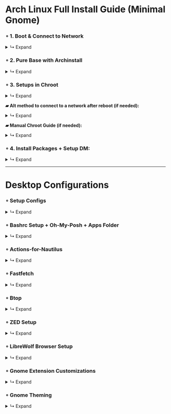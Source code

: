 # Arch Linux Full Install Guide (Minimal Gnome)
### ∘ 1. Boot & Connect to Network
<details>
<summary>↳ Expand</summary>

- Enter: `iwctl`
  
  ⎯ `device list`
  
- Power on devices if not on:
  
  ⎯ `device DEVICE set-property powered on`
  
  ⎯ `adapter ADAPTER set-property powered on`
  
- If the device is still not powered on:
  
  ⎯ `rfkill unblock DEVICE`

- Get Networks and Connect:
  
  ⎯ `station NAME scan` (this will not output anything)
  
  ⎯ `station NAME get-networks`
  
  ⎯ `station NAME connect MyWiFiHere-2G`
  
  ⎯ Enter password & type: `exit`
  
- Test: `ping -c 4 google.com`

</details> 

### ∘ 2. Pure Base with Archinstall
<details>
<summary>↳ Expand</summary>
  
- Enter: `archinstall`
  
  ⎯ Configure options. Main:

  ⎯ Disk Config (`Best Effort > Ext4 > Separate /home`),

  ⎯ Bootloader (`Systemd`),

  ⎯ Profile (`Xorg + Drivers`),

  ⎯ Audio (`Pipewire`),
     
  ⎯ Network Config (`Copy to Install` or `Network Manager`),

  ⎯ After installation is done, select `Yes` and CHROOT in.

</details> 

### ∘ 3. Setups in Chroot
<details>
<summary>↳ Expand</summary>

- Enter: `pacman -S nano git`

- Configure/Setup Systemd (Archinstall may not fully do so) + Pre Plymouth Setup:
  
  ⎯ Check entries: `bootctl status`

  ⎯ `ls /boot/` (Check files)

  ⎯ `nano /boot/loader/loader.conf` (Update loader config)

    ```bash
    default  arch.conf
    timeout  30
    console-mode keep
    #editor  no
    ```

  ⎯ `ls /boot/loader/entries/` (Check files)
  
- Change Archinstall default entry name structure:
  
  ⎯ `mv /boot/loader/entries/*_linux.conf /boot/loader/entries/arch.conf`
  
  ⎯ `mv /boot/loader/entries/*_linux-fallback.conf /boot/loader/entries/arch-fallback.conf`
  
- Update `arch.conf` and `arch-fallback.conf`:
  
  ⎯ `nano /boot/loader/entries/arch.conf`
  
  ⎯ `nano /boot/loader/entries/arch-fallback.conf`

    ```plaintext
    -- arch.conf --
    title   Arch Linux
    linux   /vmlinuz-linux
    initrd  /initramfs-linux.img
    options root=UUID=xx-xx-xx-xx-xx zswap.enabled=0 rw rootfstype=ext4 quiet splash loglevel=3 systemd.show_status=auto rd.udev.log_level=3

    -- arch-fallback.conf --
    title   Arch Fallback
    linux   /vmlinuz-linux
    initrd  /initramfs-linux.img
    options root=UUID=xx-xx-xx-xx-xx zswap.enabled=0 rw rootfstype=ext4
    ```
    
  ⎯ **Options are for "silent boot"** ([Arch Wiki - Silent Boot](https://wiki.archlinux.org/title/Silent_boot))

- Modify `mkinitcpio.conf` (silent boot + plymouth opts):
  
  ⎯ `nano /etc/mkinitcpio.conf`
  
  ⎯ Replace `udev` with `systemd`, remove `fsck` & add `plymouth` in HOOKS:

    ```plaintext
    HOOKS=(base systemd autodetect microcode modconf kms keyboard keymap plymouth block filesystems)
    ```

- Install Plymouth & Theme ([Plymouth Theme](https://github.com/catppuccin/plymouth)):
  
  ⎯ `sudo pacman -S plymouth`

  ⎯ `cd /tmp`

  ⎯ `git clone https://github.com/K-Ivy/Arch-Linux-Gnome-DOTS.git`

  ⎯ `cp -r plymouth/catppuccin-frappe-twd /usr/share/plymouth/themes/catppuccin-frappe-twd`

  ⎯ `sudo plymouth-set-default-theme -R catppuccin-frappe-twd`

- Create the boot entry to finish:
  
  ⎯ **Note**: Replace `--part` with the partition containing the EFI (/boot marked)

  ⎯ `lsblk`

  ⎯ `efibootmgr --create --disk /dev/sda --part 1 --label "Arch Linux" --loader /EFI/systemd/systemd-bootx64.efi`

  **This video shows for GRUB:** [YouTube Video](https://www.youtube.com/watch?v=mWl4P6DOt9M)

- `sudo mkinitcpio -P`
  
- Check Entry: `bootctl status`
  
- Enable update service: `sudo systemctl enable systemd-boot-update.service`

- Reboot: `reboot` 
  
</details> 

**▰ Alt method to connect to a network after reboot (if needed):**
<details>
<summary>↳ Expand</summary>
  
- `nmcli device`
  
  ⎯ `nmcli device wifi`
  
- `nmcli dev wifi connect MyWiFiHere-2G password PASSWORD-HERE`

</details> 

**▰ Manual Chroot Guide (if needed):**
<details>
<summary>↳ Expand</summary>

- Boot back into the live environment using the USB.
  
  ⎯ Once loaded, check partitions: `lsblk`
  
  ⎯ Mount Root (Main Filesystem): `mount /dev/sdaX /mnt`
  
  ⎯ Mount EFI (/boot Partition): `mount /dev/sdaX /mnt/boot`
  
  ⎯ Mount Home (if separated): `mount /dev/sdaX /mnt/home`
  
  ⎯ Chroot: `arch-chroot /mnt`
  
- Make sure to connect to a network using the methods.
  
- When done:

  ⎯ `exit`
  
  ⎯ `umount -R /mnt`
  
  ⎯ `reboot` (unplug USB when the screen blanks)

</details> 

### ∘ 4. Install Packages + Setup DM:
<details>
<summary>↳ Expand</summary>

- **Add Chaotic-AUR**:
  
  ⎯ `sudo pacman-key --recv-key 3056513887B78AEB --keyserver keyserver.ubuntu.com`
  
  ⎯ `sudo pacman-key --lsign-key 3056513887B78AEB`
  
  ⎯ `sudo pacman -U 'https://cdn-mirror.chaotic.cx/chaotic-aur/chaotic-keyring.pkg.tar.zst'`
  
  ⎯ `sudo pacman -U 'https://cdn-mirror.chaotic.cx/chaotic-aur/chaotic-mirrorlist.pkg.tar.zst'`
  
  ⎯ `sudo nano /etc/pacman.conf` (Add the below to the bottom)

    ```plaintext
    -- pacman.conf --
    [chaotic-aur]
    Include = /etc/pacman.d/chaotic-mirrorlist
    ```

  ⎯ `sudo pacman -Syu yay`
  
- **Gnome + DM** ⎯ `sudo pacman -S gnome-shell gnome-control-center gnome-tweaks gnome-keyring polkit-gnome gnome-themes-extra gnome-disk-utility loupe sddm`

- **Functions** ⎯ `sudo pacman -S wget jq wmctrl wpa_supplicant smartmontools gstreamer gst-plugins-good gst-plugin-pipewire wireless_tools gtk-engine-murrine sassc xclip vte3 libhandy zenity libbacktrace streamlink ntfs-3g mtools exfatprogs dosfstools nautilus-image-converter nautilus-code-git oh-my-posh cpufetch fastfetch`
  
- **Apps** ⎯ `sudo pacman -S kitty extension-manager zed deskflow mpv librewolf gcolor3 pamac localsend btop twitch-tui gimp`

- **+ Via Yay** ⎯ `yay -S yt-x gpufetch-nocuda-git actions-for-nautilus ddcutil-service`

- **Fonts** ⎯ `sudo pacman -S ttf-dejavu ttf-liberation noto-fonts noto-fonts-emoji ttf-roboto ttf-droid ttf-0xproto-nerd ttf-sourcecodepro-nerd`

- **SDDM SETUP:**
  
  ⎯ Theme: `https://github.com/Keyitdev/sddm-astronaut-theme`
  
  ⎯ Install: `sudo pacman -S sddm-astronaut-theme` (chaotic-aur)
  
  ⎯ Conf: `sudo nano /etc/sddm.conf`

    ```plaintext
    -- sddm.conf --
    [Theme]
    Current=sddm-astronaut-theme
    ```
    
  ⎯ Set theme: `sudo nano /usr/share/sddm/themes/sddm-astronaut-theme/metadata.desktop`
  
    ```plaintext
    -- metadata.desktop --
    ConfigFile=Themes/pixel_sakura.conf
    ```
    
  ⎯ Enable: `systemctl enable sddm`

- **Reboot. All setup!**
 
</details> 

---
# Desktop Configurations
### ∘ Setup Configs
<details>
<summary>↳ Expand</summary>

- Open Nautilus, press `Ctrl + H` to show hidden files or toggle via settings.

  ⎯ Go to `/home/USER/Templates` and bookmark it.
  
  > Anything in this path gets added to the "New Document" content menu for fast file creation.

  ⎯ Go to `/home/USER/.config` and bookmark it.
  
- Copy contents of `home/Templates/` from GIT REPO to `~/USER/Templates`
  
- Copy contents of `.configs/` from GIT REPO to `~/USER/.config/` 

</details>

### ∘ Bashrc Setup + Oh-My-Posh + Apps Folder
<details>
<summary>↳ Expand</summary>

- Get `.bashrc` from `home/` in GIT REPO and replace the one in `/home/USER/`:
  
  ⎯ **Ensure to update paths**:

    ```bash
    eval "$(oh-my-posh init bash --config /home/k/.config/ohmyposh/config.json)"
    export PATH="$PATH:/home/k/Documents/Apps"
    # For VAAPI
    export LIBVA_DRIVER_NAME=i965
    ```

- **Create Apps Directory**:
  
  ⎯ `/home/USER/Documents/Apps`

  ⎯ Copy contents from GIT REPO `home/Documents/Apps/` into the created path.

- **Reload Shell**:
  
  ⎯ `source ~/.bashrc` or `exec bash`.

</details>

### ∘ Actions-for-Nautilus
<details>
<summary>↳ Expand</summary>

- Create directory: `/home/USER/.local/share/actions-for-nautilus` (or run the app).

- Copy contents from GIT REPO `home/~/actions-for-nautilus/` to the created path.

- Restart Nautilus:
  
  ⎯ `nautilus -q` in terminal.

</details>

### ∘ Fastfetch
<details>
<summary>↳ Expand</summary>

- **Edit GPU Section**:
  
  ⎯ Open "config.jsonc" in .config folder and edit "gpu" section. Choose which to use and if
    text entry, edit it to be correct

</details>

### ∘ Btop
<details>
<summary>↳ Expand</summary>

- **Update Desktop File**:
  
  ⎯ `sudo nano /usr/share/applications/btop.desktop`

    ```plaintext
    [Desktop Entry]
    Type=Application
    Version=1.0
    Name=Btop++
    Comment=Resource Monitor
    Icon=btop
    Exec=kitty -e btop
    Terminal=false
    Categories=System;Monitor;ConsoleOnly;
    Keywords=system;process;task
    ```

  ⎯ `update-desktop-database ~/.local/share/applications`

- **Usage**:
  
  ⎯ Press `1` for CPU USAGE, `2` for MEMORY USAGE, and `3` for NET USAGE.

</details>

### ∘ ZED Setup
<details>
<summary>↳ Expand</summary>

- **Theme**:

  ⎯ Combined and tweaked the below themes to match Graphite colors and apply small changes:
  
    - [Nord Theme](https://zed-themes.com/themes/nord?name=Nord)
    
    - [Everforest Dark Hard](https://zed-themes.com/themes/0TAk81yQG0MKIicN_jMRH?name=Everforest%20Dark%20Hard)

  ⎯ Select `Nordforest One` as the theme if it isn't already set.

![image](https://github.com/user-attachments/assets/761fb3a1-3e32-48a2-8566-6ea60415f366)

</details>

### ∘ LibreWolf Browser Setup
<details>
<summary>↳ Expand</summary>

- **Firefox Theme Link**: https://addons.mozilla.org/en-US/firefox/addon/graphite-nord/

- **Vertical Tabs:** (about:config)
  
  ⎯ `sidebar.revamp` = true
  
  ⎯ `sidebar.expandOnHover` = true
  
  ⎯ Open 'Sidebar settings' panel & check "Expand sidebar on hover
  
  ⎯ `browser.tabs.hoverPreview.enabled` = false (to remove hover card as it is glitchy)
  
  ⎯ `sidebar.animation.expand-on-hover.duration-ms` = 100

- **CSS Setup:**

  ⎯ Copy `chrome` folder from GIT REPO `home/~/.librewolf/` to `/home/k/.librewolf/PROFILE/`

  ⎯ Restart browser.

- **CSS Stuff:**

  ⎯ **Credits** that i remember:
     - https://github.com/rafamadriz/Firefox-Elegant-NordTheme
     - https://github.com/MrOtherGuy/firefox-csshacks
     - https://github.com/datguypiko/Firefox-Mod-Blur

  ⎯ MacOS Style Windows Controls + Hamburger also turned into orb:

[Screencast From 2025-05-13 14-06-25.webm](https://github.com/user-attachments/assets/b8eb15c3-e4b6-4616-9f1c-f8d91458089c)

  ⎯ Compact Grid-Style Extensions Menu:

[Screencast From 2025-05-13 14-08-03.webm](https://github.com/user-attachments/assets/7cbe6c08-3d8e-4faa-b051-db15fa34be6e)

  ⎯ Full Width Url Box Breakout:

[Screencast From 2025-05-13 14-14-31.webm](https://github.com/user-attachments/assets/b14a5cb3-d250-4ec3-a455-6e98769b80b9)

  ⎯ Toolbar does not lose opacity when window is inactive & you hover over
  
  ⎯ Brought down toolbar menus (not all) so they do not overlap the toolbar
  
  ⎯ Removed "Customize Sidebar" button + bring up tools
  
  ⎯ Autohide Toolbar + Button Hover Effects
  
  ⎯ Tabs brought up to match toolbar button height

- **Quick Preview:**

[Screencast From 2025-05-13 14-46-26.webm](https://github.com/user-attachments/assets/202d86b0-fa94-4d96-9892-c282c9b3142b)

- **LibreWolf Setup**:
  
  ⎯ Preferences > Enable: `Allow userChrome.css customization`.

  ⎯ If `Enabled ResistFingerprinting` = `True`, adjust window size (about:config):
  
    - `privacy.window.maxInnerWidth` = `800`.
    
    - `privacy.window.maxInnerHeight` = `600`.

  ⎯ **Cookie Clear Exceptions**:
    
    - https://github.com
    
    - https://discord.com
    
    - https://mail.google.com
    
    - https://www.deviantart.com

    - https://twitch.tv
    
    - https://addons.mozilla.org
    
    - https://accounts.google.com

  ⎯ Extensions:
    
    - `Dark Reader`, `Stylus`, `Tab Session Manager`, `uBlock Origin`, `Auto Tab Discard`.
    
    - Stylus styles can be found in the `browser/` folder in the GIT REPO.

</details>

### ∘ Gnome Extension Customizations
<details>
<summary>↳ Expand</summary>

- **Open Extension Manager and install:**

    - `DDTerm`, `User Themes`, `Display Adjustment`, `Rounded Window Corners Reborn`, `Custom Command Menu`, `V-Shell`, `Clipboard History`, `Blur My Shell`, `Hide Activities Button`, `Screenshort-cut`.

    - **Of Note**: `Customized Workspaces`, `Fullscreen to New Workspace`.

- **DDTerm**: On-demand Terminal
  
  ⎯ **Window:**
    
    - Window Size: `100%`
    
    - Resizable: `False`
    
    - On All Workplaces: `False`
    
    - Show Tab Bar: `Never`
  
  ⎯ **Terminal:**
    
    - Font: `SauceCodePro Nerd Font Medium - 13`
    
    - Cursor Shape: `I-Beam`
    
    - Background: `#292E38`
    
    - Foreground: `#D8E5E5`
    
    - Background Opacity: `54%`
    
    - Show Scrollbar: `False`.

- **Custom Command Menu**: To put name on toolbar and have easy access to commands
    
    - Commands: `----`.
    
    - Configuration > Custom Menu Title: Type `Text` > `Name`.

- **Clipboard History**: Quickly see copied content
    
    - Window Width: `18`.
    
    - Max Items & History Size: `2`.
    
    - Adjust other settings as needed.

- **Rounded Window Corners Reborn**: Consistent Borders on everything
    
  ⎯ **Main:**
    
    - Skip LibAdwaita: `True`.
    
    - Skip LibHandy: `True`.
    
    - Border Width: `-2`.
    
    - Border Color: `#83B9B8`.
    
    - Corner Radius: `11`.
    
    - Smoothing: `0`.
  
  ⎯ **Window Shadow for Focused State:**
    
    - Horizontal Offset: `0`.
    
    - Vertical Offset: `5`.
    
    - Blur Radius: `12`.
    
    - Spread Radius: `2.0`.
    
    - Opacity: `62`.
  
  ⎯ **Window Shadow for Unfocused State:**
    
    - Set all options to `0`.
  
  ⎯ **Additional:**
    
    - Add rounded corners to Kitty Term on Wayland: `True` if needed.
    
    - Custom > Add > Window Class: `mpvk` > Bottom & Right Padding: `2` (to fix it's border)

- **Blur My Shell**: Transparency for certain applications. Keep usage on short-term apps for performace

  ⎯ **Note**: Enable `Rounded Corners Reloaded` first and then this extension.
    
  ⎯ Remove default pipeline effects.
    
  ⎯ Disable blurs for `Panel`, `Overview`, and `Dash`.
  
  ⎯ **Applications:**
    
    - Sigma: `4`.
    
    - Brightness: `1.00`.
    
    - Opacity: `226`.
    
    - Opaque Focused Window: `False`.
    
    - Overview Blur: `False`.
    
    - Whitelist Applications: `Nautilus`.

- **V-Shell (Vertical Workspaces)**: Customize Gnome behavior and overview
  
  ⎯ **Layout**:
  
     - Dash > Position: `Bottom`.
       
     - Dash > Center Dash to Workspace: `True`.
       
     - Dash > Icon Position: `Start`.
       
     - Workspace Thumbnails > Pos/Orientation: `Top | Horizontal`.
       
     - Workspace Thumbnails > Window Scale: `12`.
       
     - Workspace Thumbnails > App Scale: `14`.
       
     - Workspace Preview > Scale: `62`.
       
     - Workspace Preview > Spacing: `500`.
       
     - App Grid > Center Grid: `True`.
       
     - Search View > Center: `True`.
       
     - Search View > Always Show: `False`.
       
     - Search View > Results Width: `90`.
       
     - Workspace Switch Popup > Horizontal Pos: `50`.
       
     - Workspace Switch Popup > Vertical Pos: `5`.
       
     - Notifications/OSD > Banner: `Top Center`.
       
     - Notifications/OSD > Popup: `Top Center`.
       
     - Adjust `Secondary Monitor` settings if needed.

  ⎯ **Appearance:**

     - Dash > Icon Size: `64`.
     
     - Dash > Style: `Default`.
     
     - Dash > Opacity: `60`.
     
     - Dash > Radius: `30`.
     
     - Dash > App Indicator: `Dot`.
     
     - Workspace Thumbnails > Labels: `Disabled`.
     
     - Workspace Thumbnails > Wallpaper in Thumbnail: `True`.
     
     - Window Preview > Icon Size: `Disable`.
     
     - Window Preview > Position / Visibility: `Below Window`.
     
     - Workspace Preview > Corner Radius: `42`.
     
     - Search > Icon Size: `96`.
     
     - Search > Results Rows: `3`.
     
     - Search > Highlighting: `Underline`.
     
     - Panel > Style: `Transparent`.
     
     - Overview Background > Show Wallpaper: `Enable - Fast Blur Transition`.
     
     - Overview Background > Brightness (for all): `47`.
     
     - Overview Background > Blur (for both): `30`.

  ⎯ **Behavior**:

     - Overview > Escape Key Behavior: `Close Overview`.
      
     - Overview > Click Empty Space to Close: `True`.
      
     - App Menu > All options: `On`, except `Create Window Thumbnail`.
      
     - Workspace Thumbnails > Close Button: `Single Click`.
      
     - Workspace Preview > Sort & Initial: `Default`.
      
     - Workspace Preview > Height Compensation: `15`.
      
     - Window Preview > All actions: `Activate Windows`.
      
     - Always Activate: `False`.
      
     - Animations > Speed: `108`.
      
     - Animations > App Grid: `Disable`.
      
     - Animations > Search View: `Disable`.
      
     - Animations > Workspace Preview: `Active Workspace Only`.
      
     - Workspace Switcher > Wraparound: `True`.
      
     - Workspace Switcher > Animation: `Static Background`.
      
     - Workspace Switcher > Popup Mode: `Current Monitor`.
      
     - Notifications > Attention Handler & Favorites: `Disable`.

  ⎯ **App Grid**:

     - Main App Grid > Icon Size: `96`.
    
     - Main App Grid > Columns & Rows: `3`.
      
     - Main App Grid > Allow Incomplete Pages: `True`.
      
     - App Folders > Icon Size: `96`.
      
     - App Folders > Columns & Rows: `3`.
      
     - App Folders > Center Open Folders: `True`.

  ⎯ **Modules**:
    
     - Disable `Layout`, `Swipe Tracker`.

</details>

### ∘ Gnome Theming
<details>
<summary>↳ Expand</summary>

- **Graphite GTK Theme**: Windows and Overall
  
  ⎯ Download ZIP: https://github.com/vinceliuice/Graphite-gtk-theme
  
  ⎯ Open terminal and CD into the extracted folder.
    
    - Now enter: `./install.sh --tweaks normal colorful nord -t teal -c dark -l`.

- **Gruvbox Plus Dark Icons**:
  
  ⎯ Download ZIP: https://github.com/SylEleuth/gruvbox-plus-icon-pack

  ⎯ Create an `icons` folder at: `/home/USER/.local/share/icons` & bookmark it.
    
    - Copy `Gruvbox-Plus-Dark` and Light variant into the folder.
    
  ⎯ Open Terminal & CD into extracted folder: `~/gruvbox-plus-icon-pack-master/scripts`.
  
    - `chmod +x folders-color-chooser`.
      
    - `./folders-color-chooser -c blue`.

- **Capitaine Cursor**:
  
  ⎯ Download ZIP: https://github.com/sainnhe/capitaine-cursors
  
  ⎯ Extract and copy "Gruvbox", "Nord", "Palenight" standard variants into `~/.local/share/icons`
    
    - **Additional Cursors**: [Catppuccin Cursors](https://github.com/catppuccin/cursors).

- **Apply These**:
  
  ⎯ Open *Gnome Tweaks* and select them.

- **"Show Apps" Fix**: If "Show Apps" Button is white & not matching "Gruvbox Plus"
  
  ⎯ Open: `/home/USER/.themes/Graphite-teal-Dark-nord/gnome-shell/gnome-shell.css`.
    
    - Use Finder & Search ".show-apps" & find the below (Lines 3511 to 3521) & update.
      
      ```css
      #dash .dash-item-container .show-apps .overview-icon,
      #dash .dash-item-container .overview-tile .overview-icon,
      #dash .dash-item-container .grid-search-result .overview-icon {
          color: #ebdbb2;
      }
      ```
    
    - If other icons packs used later, make sure to change to match.

- **"Show Apps" Icon Size Fix**: Change the "Show Apps" icon itself so it is larger to match
  
  ⎯ Go to GIT REPO `icons/` folder:
    
    - Choose an adjusted Gruvbox Plus Icon.
    
    - Remove `(Option #)` from the name.
    
    - Copy to `/home/USER/.local/share/icons/Gruvbox-Plus-Dark/actions/symbolic`.

- **Reload Shell**:
  
  ⎯ Press `Alt + F2`, type `r`, and hit Enter.

</details>
